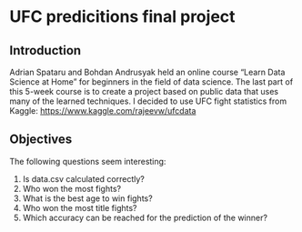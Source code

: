 # UFC predicitions final project
## Introduction
Adrian Spataru and Bohdan Andrusyak held an online course “Learn Data Science at Home” for beginners in the field of data science. The last part of this 5-week course is to create a project based on public data that uses many of the learned techniques.
I decided to use UFC fight statistics from Kaggle: https://www.kaggle.com/rajeevw/ufcdata

## Objectives
The following questions seem interesting:
1. Is data.csv calculated correctly?
1. Who won the most fights?
1. What is the best age to win fights?
1. Who won the most title fights?
1. Which accuracy can be reached for the prediction of the winner?
